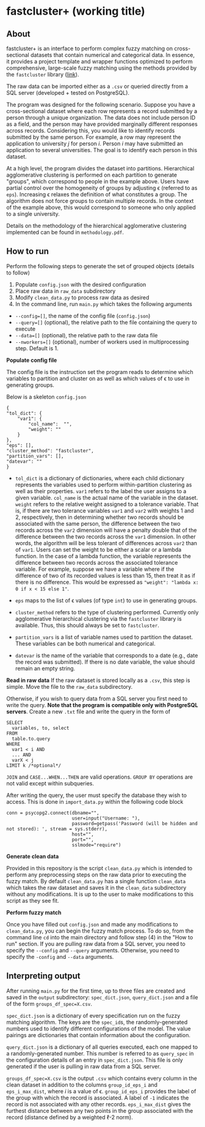 # fastcluster+ (working title)

## About
fastcluster+ is an interface to perform complex fuzzy matching on cross-sectional datasets that contain numerical and categorical data. In essence, it provides a project template and wrapper functions optimized to perform comprehensive, large-scale fuzzy matching using the methods provided by the ``fastcluster`` library ([link](https://github.com/dmuellner/fastcluster)).

The raw data can be imported either as a ``.csv`` or queried directly from a SQL server (developed + tested on PostgreSQL).

The program was designed for the following scenario. Suppose you have a cross-sectional dataset where each row represents a record submitted by a person through a unique organization. The data does not include person ID as a field, and the person may have provided marginally different responses across records. Considering this, you would like to identify records submitted by the same person. For example, a row may represent the application to university *j* for person *i*. Person *i* may have submitted an application to several universities. The goal is to identify each person in this dataset.

At a high level, the program divides the dataset into partitions. Hierarchical agglomerative clustering is performed on each partition to generate "groups", which correspond to people in the example above. Users have partial control over the homogeneity of groups by adjusting ϵ (referred to as ``eps``). Increasing ϵ relaxes the definition of what constitutes a group. The algorithm does not force groups to contain multiple records. In the context of the example above, this would correspond to someone who only applied to a single university.

Details on the methodology of the hierarchical agglomerative clustering implemented can be found in ``methodology.pdf``.

## How to run
Perform the following steps to generate the set of grouped objects (details to follow)

1. Populate ``config.json`` with the desired configuration
2. Place raw data in ``raw_data`` subdirectory
3. Modify ``clean_data.py`` to process raw data as desired
4. In the command line, run ``main.py`` which takes the following arguments
  - ``--config=[]``, the name of the config file (``config.json``)
  - ``--query=[]`` (optional), the relative path to the file containing the query to execute
  - ``--data=[]`` (optional), the relative path to the raw data file
  - ``--nworkers=[]`` (optional), number of workers used in multiprocessing step. Default is 1.

__Populate config file__

The config file is the instruction set the program reads to determine which variables to partition and cluster on as well as which values of ϵ to use in generating groups.

Below is a skeleton ``config.json``
```
{
"tol_dict": {
    "var1": {
        "col_name":  "",
        "weight": ""
    }
},
"eps": [],
"cluster_method": "fastcluster",
"partition_vars": [],
"datevar": ""
}
```

- ``tol_dict`` is a dictionary of dictionaries, where each child dictionary represents the variables used to perform within-partition clustering as well as their properties. ``var1`` refers to the label the user assigns to a given variable. ``col_name`` is the actual name of the variable in the dataset. ``weight`` refers to the relative weight assigned to a tolerance variable. That is, if there are two tolerance variables ``var1`` and ``var2`` with weights 1 and 2, respectively, then in determining whether two records should be associated with the same person, the difference between the two records across the ``var2`` dimension will have a penalty double that of the difference between the two records across the ``var1`` dimension. In other words, the algorithm will be less tolerant of differences across ``var2`` than of ``var1``. Users can set the weight to be either a scalar or a lambda function. In the case of a lambda function, the variable represents the difference between two records across the associated tolerance variable. For example, suppose we have a variable where if the difference of two of its recorded values is less than 15, then treat it as if there is no difference. This would be expressed as ``"weight": "lambda x: 0 if x < 15 else 1"``.

- ``eps`` maps to the list of ϵ values (of type ``int``) to use in generating groups.
- ``cluster_method`` refers to the type of clustering performed. Currently only agglomerative hierarchical clustering via the ``fastcluster`` library is available. Thus, this should always be set to ``fastcluster``.
- ``partition_vars`` is a list of variable names used to partition the dataset. These variables can be both numerical and categorical.
- ``datevar`` is the name of the variable that corresponds to a date (e.g., date the record was submitted). If there is no date variable, the value should remain an empty string.

__Read in raw data__
If the raw dataset is stored locally as a ``.csv``, this step is simple. Move the file to the ``raw_data`` subdirectory.

Otherwise, if you wish to query data from a SQL server you first need to write the query. __Note that the program is compatible only with PostgreSQL servers__. Create a new ``.txt`` file and write the query in the form of
```
SELECT
  variables, to, select
FROM
  table.to.query
WHERE
  var1 < i AND
  ... AND
  varX < j
LIMIT k /*optional*/
```
``JOIN`` and ``CASE...WHEN...THEN`` are valid operations. ``GROUP BY`` operations are not valid except within subqueries.

After writing the query, the user must specify the database they wish to access. This is done in ``import_data.py`` within the following code block
```
conn = psycopg2.connect(dbname="",
                        user=input("Username: "),
                        password=getpass('Password (will be hidden and not stored): ', stream = sys.stderr),
                        host="",
                        port="",
                        sslmode="require")
```

__Generate clean data__

Provided in this repository is the script ``clean_data.py`` which is intended to perform any preprocessing steps on the raw data prior to executing the fuzzy match. By default ``clean_data.py`` has a single function ``clean_data`` which takes the raw dataset and saves it in the ``clean_data`` subdirectory without any modifications. It is up to the user to make modifications to this script as they see fit.

__Perform fuzzy match__

Once you have filled out ``config.json`` and made any modifications to ``clean_data.py``, you can begin the fuzzy match process. To do so, from the command line ``cd`` into the main directory and follow step (4) in the "How to run" section. If you are pulling raw data from a SQL server, you need to specify the ``--config`` and ``--query`` arguments. Otherwise, you need to specify the ``-config`` and ``--data`` arguments.


## Interpreting output
After running ``main.py`` for the first time, up to three files are created and saved in the ``output`` subdirectory: ``spec_dict.json``, ``query_dict.json`` and a file of the form ``groups_df_spec=X.csv``.

``spec_dict.json`` is a dictionary of every specification run on the fuzzy matching algorithm. The keys are the ``spec_id``s, the randomly-generated numbers used to identify different configurations of the model. The value pairings are dictionaries that contain information about the configuration.

``query_dict.json`` is a dictionary of all queries executed, each one mapped to a randomly-generated number. This number is referred to as ``query_spec`` in the configuration details of an entry in ``spec_dict.json``. This file is only generated if the user is pulling in raw data from a SQL server.

``groups_df_spec=X.csv`` is the output ``.csv`` which contains every column in the clean dataset in addition to the columns ``group_id_eps_i`` and ``eps_i_max_dist``, where *i* is a value of ϵ. ``group_id_eps_i`` provides the label of the group with which the record is associated. A label of ``-1`` indicates the record is not associated with any other records. ``eps_i_max_dist`` gives the furthest distance between any two points in the group associated with the record (distance defined by a weighted ℓ-2 norm).
